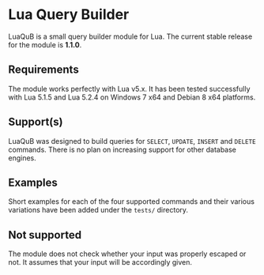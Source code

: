 Lua Query Builder
========================

LuaQuB is a small query builder module for Lua. The current stable release
for the module is **1.1.0**.

## Requirements

The module works perfectly with Lua v5.x. It has been tested successfully
with Lua 5.1.5 and Lua 5.2.4 on Windows 7 x64 and Debian 8 x64 platforms.

## Support(s)

LuaQuB was designed to build queries for `SELECT`, `UPDATE`, `INSERT` and
`DELETE` commands. There is no plan on increasing support for other database
engines.

## Examples

Short examples for each of the four supported commands and their various
variations have been added under the `tests/` directory.

## Not supported

The module does not check whether your input was properly escaped or not. It
assumes that your input will be accordingly given.
